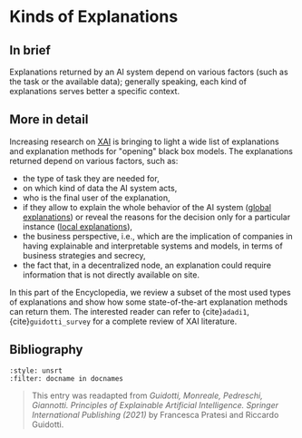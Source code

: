 # Kinds of Explanations

## In brief
Explanations returned by an AI system depend on various factors (such as the task or the available data); generally speaking, each kind of explanations serves better a specific context.
## More in detail

Increasing research on [XAI](./T3.1.md) is bringing to light a wide list of explanations and explanation methods for "opening" black box models. 
The explanations returned depend on various factors, such as:
- the type of task they are needed for,
- on which kind of data the AI system acts, 
- who is the final user of the explanation, 
- if they allow to explain the whole behavior of the AI system ([global explanations](./global_local.md)) or reveal the reasons for the decision only for a particular instance ([local explanations](./global_local.md)),
- the business perspective, i.e., which are the implication of companies in having explainable and interpretable systems and models, in terms of business strategies and secrecy,
- the fact that, in a decentralized node, an explanation could require information that is not directly available on site.

In this part of the Encyclopedia, we review a subset of the most used types of explanations and show how some state-of-the-art explanation methods can return them. The interested reader can refer to {cite}`adadi1`, {cite}`guidotti_survey` for a complete review of XAI literature.

## Bibliography

```{bibliography}
:style: unsrt
:filter: docname in docnames
```

> This entry was readapted from *Guidotti, Monreale, Pedreschi, Giannotti. Principles of Explainable Artificial Intelligence. Springer International Publishing (2021)* by Francesca Pratesi and Riccardo Guidotti.
